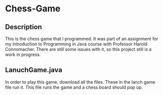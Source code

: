 # Chess-Game

## Description
This is the chess game that I programmed. It was part of an assignment for my Introduction to Programming in Java course with Professor Harold Connomacher. There are still some issues with it, so this project still is a work in progress.

## LanuchGame.java
In order to play this game, download all the files. These in the lanch game file run it. This file runs the game and a chess board should pop up. 
